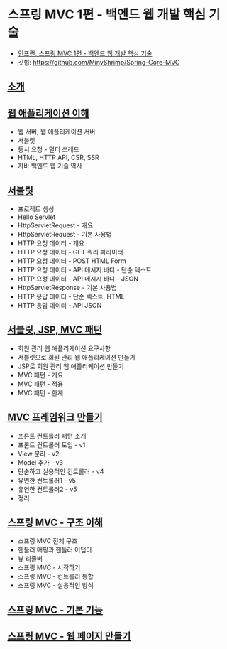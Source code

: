 # 스프링 MVC 1편 - 백엔드 웹 개발 핵심 기술
* [인프런: 스프링 MVC 1편 - 백엔드 웹 개발 핵심 기술](https://www.inflearn.com/course/%EC%8A%A4%ED%94%84%EB%A7%81-mvc-1/)
* 깃헙: https://github.com/MinyShrimp/Spring-Core-MVC

## [소개](./강의/0강)

## [웹 애플리케이션 이해](./강의/1강)
* 웹 서버, 웹 애플리케이션 서버
* 서블릿
* 동시 요청 - 멀티 쓰레드
* HTML, HTTP API, CSR, SSR
* 자바 백엔드 웹 기술 역사

## [서블릿](./강의/2강)
* 프로젝트 생성
* Hello Servlet
* HttpServletRequest - 개요
* HttpServletRequest - 기본 사용법
* HTTP 요청 데이터 - 개요
* HTTP 요청 데이터 - GET 쿼리 파라미터
* HTTP 요청 데이터 - POST HTML Form
* HTTP 요청 데이터 - API 메시지 바디 - 단순 텍스트
* HTTP 요청 데이터 - API 메시지 바디 - JSON
* HttpServletResponse - 기본 사용법
* HTTP 응답 데이터 - 단순 텍스트, HTML
* HTTP 응답 데이터 - API JSON

## [서블릿, JSP, MVC 패턴](./강의/3강)
* 회원 관리 웹 애플리케이션 요구사항
* 서블릿으로 회원 관리 웹 애플리케이션 만들기
* JSP로 회원 관리 웹 애플리케이션 만들기
* MVC 패턴 - 개요
* MVC 패턴 - 적용
* MVC 패턴 - 한계

## [MVC 프레임워크 만들기](./강의/4강)
* 프론트 컨트롤러 패턴 소개
* 프론트 컨트롤러 도입 - v1
* View 분리 - v2
* Model 추가 - v3
* 단순하고 실용적인 컨트롤러 - v4
* 유연한 컨트롤러1 - v5
* 유연한 컨트롤러2 - v5
* 정리

## [스프링 MVC - 구조 이해](./강의/5강)
* 스프링 MVC 전체 구조
* 핸들러 매핑과 핸들러 어댑터
* 뷰 리졸버
* 스프링 MVC - 시작하기
* 스프링 MVC - 컨트롤러 통합
* 스프링 MVC - 실용적인 방식

## [스프링 MVC - 기본 기능](./강의/6강)

## [스프링 MVC - 웹 페이지 만들기](./강의/7강)
